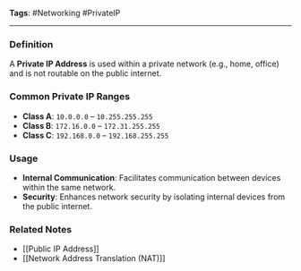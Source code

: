 **Tags**: #Networking #PrivateIP

---

### Definition

A **Private IP Address** is used within a private network (e.g., home, office) and is not routable on the public internet.

### Common Private IP Ranges

- **Class A**: `10.0.0.0` – `10.255.255.255`
- **Class B**: `172.16.0.0` – `172.31.255.255`
- **Class C**: `192.168.0.0` – `192.168.255.255`

### Usage

- **Internal Communication**: Facilitates communication between devices within the same network.
- **Security**: Enhances network security by isolating internal devices from the public internet.

### Related Notes

- [[Public IP Address]]
- [[Network Address Translation (NAT)]]
